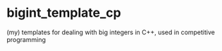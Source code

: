 # bigint_template_cp
(my) templates for dealing with big integers in C++, used in competitive programming
